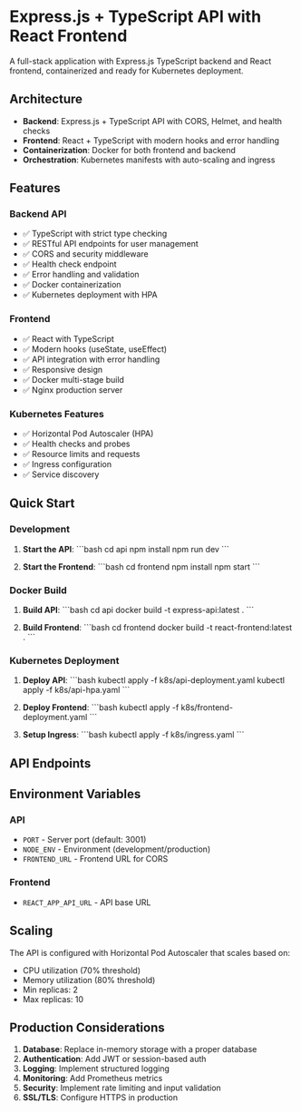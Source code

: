 # Express.js + TypeScript API with React Frontend

A full-stack application with Express.js TypeScript backend and React frontend, containerized and ready for Kubernetes deployment.

## Architecture

- **Backend**: Express.js + TypeScript API with CORS, Helmet, and health checks
- **Frontend**: React + TypeScript with modern hooks and error handling
- **Containerization**: Docker for both frontend and backend
- **Orchestration**: Kubernetes manifests with auto-scaling and ingress

## Features

### Backend API
- ✅ TypeScript with strict type checking
- ✅ RESTful API endpoints for user management
- ✅ CORS and security middleware
- ✅ Health check endpoint
- ✅ Error handling and validation
- ✅ Docker containerization
- ✅ Kubernetes deployment with HPA

### Frontend
- ✅ React with TypeScript
- ✅ Modern hooks (useState, useEffect)
- ✅ API integration with error handling
- ✅ Responsive design
- ✅ Docker multi-stage build
- ✅ Nginx production server

### Kubernetes Features
- ✅ Horizontal Pod Autoscaler (HPA)
- ✅ Health checks and probes
- ✅ Resource limits and requests
- ✅ Ingress configuration
- ✅ Service discovery

## Quick Start

### Development

1. **Start the API**:
   \`\`\`bash
   cd api
   npm install
   npm run dev
   \`\`\`

2. **Start the Frontend**:
   \`\`\`bash
   cd frontend
   npm install
   npm start
   \`\`\`

### Docker Build

1. **Build API**:
   \`\`\`bash
   cd api
   docker build -t express-api:latest .
   \`\`\`

2. **Build Frontend**:
   \`\`\`bash
   cd frontend
   docker build -t react-frontend:latest .
   \`\`\`

### Kubernetes Deployment

1. **Deploy API**:
   \`\`\`bash
   kubectl apply -f k8s/api-deployment.yaml
   kubectl apply -f k8s/api-hpa.yaml
   \`\`\`

2. **Deploy Frontend**:
   \`\`\`bash
   kubectl apply -f k8s/frontend-deployment.yaml
   \`\`\`

3. **Setup Ingress**:
   \`\`\`bash
   kubectl apply -f k8s/ingress.yaml
   \`\`\`

## API Endpoints


## Environment Variables

### API
- `PORT` - Server port (default: 3001)
- `NODE_ENV` - Environment (development/production)
- `FRONTEND_URL` - Frontend URL for CORS

### Frontend
- `REACT_APP_API_URL` - API base URL

## Scaling

The API is configured with Horizontal Pod Autoscaler that scales based on:
- CPU utilization (70% threshold)
- Memory utilization (80% threshold)
- Min replicas: 2
- Max replicas: 10

## Production Considerations

1. **Database**: Replace in-memory storage with a proper database
2. **Authentication**: Add JWT or session-based auth
3. **Logging**: Implement structured logging
4. **Monitoring**: Add Prometheus metrics
5. **Security**: Implement rate limiting and input validation
6. **SSL/TLS**: Configure HTTPS in production
